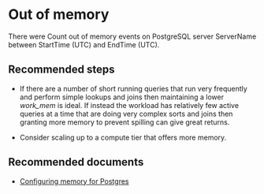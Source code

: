<properties
	pageTitle="Server out of memory"
	description="Out of memory errors"
    infoBubbleText="Found recent server errors. See details on the right."
	service="microsoft.dbforpostgresql"
	resource="dbforpostgresql"
	ms.author="raagyema"
	displayOrder=""
	articleId="dbforpostgresql-asc-merupg-performance-outofmemory"
	diagnosticScenario="OrcasMeruPGOutofMemoryInsight"
	selfHelpType="diagnostics"
	supportTopicIds="32628416"
	resourceTags=""
	productPesIds="17067"
	cloudEnvironments="public, blackForest, fairfax, mooncake, usnat, ussec"
	ownershipId="AzureData_AzureDatabaseforPostgreSQL"
/>

# Out of memory

<!--issueDescription-->
There were <!--$Count-->Count<!--/$Count--> out of memory events on PostgreSQL server <!--$ServerName-->ServerName<!--/$ServerName--> between <!--$StartTime-->StartTime<!--/$StartTime--> (UTC) and <!--$EndTime-->EndTime<!--/$EndTime--> (UTC). 
<!--/issueDescription-->

## Recommended steps

* If there are a number of short running queries that run very frequently and perform simple lookups and joins then maintaining a lower *work_mem* is ideal. If instead the workload has relatively few active queries at a time that are doing very complex sorts and joins then granting more memory to prevent spilling can give great returns.

* Consider scaling up to a compute tier that offers more memory. 

## **Recommended documents**

* [Configuring memory for Postgres](https://www.citusdata.com/blog/2018/06/12/configuring-work-mem-on-postgres/)<br>